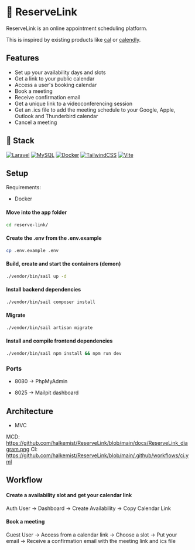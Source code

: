 # 🚀 ReserveLink

ReserveLink is an online appointment scheduling platform.

This is inspired by existing products like [cal](https://cal.com/) or [calendly](https://calendly.com/).

## Features

- Set up your availability days and slots
- Get a link to your public calendar
- Access a user's booking calendar
- Book a meeting
- Receive confirmation email
- Get a unique link to a videoconferencing session
- Get an .ics file to add the meeting schedule to your Google, Apple, Outlook and Thunderbird calendar
- Cancel a meeting

## 🔧 Stack

[![Laravel](https://img.shields.io/badge/Laravel-%23FF2D20.svg?logo=laravel&logoColor=white)](#)
[![MySQL](https://img.shields.io/badge/MySQL-4479A1?logo=mysql&logoColor=fff)](#)
[![Docker](https://img.shields.io/badge/Docker-2496ED?logo=docker&logoColor=fff)](#)
[![TailwindCSS](https://img.shields.io/badge/Tailwind%20CSS-%2338B2AC.svg?logo=tailwind-css&logoColor=white)](#)
[![Vite](https://img.shields.io/badge/Vite-646CFF?logo=vite&logoColor=fff)](#)

## Setup

Requirements:
- Docker

#### Move into the app folder
```bash
cd reserve-link/
```

#### Create the .env from the .env.example
```bash
cp .env.example .env
```

#### Build, create and start the containers (demon)
```bash
./vendor/bin/sail up -d
```

#### Install backend dependencies
```bash
./vendor/bin/sail composer install
```

#### Migrate
```bash
./vendor/bin/sail artisan migrate
```

#### Install and compile frontend dependencies
```bash
./vendor/bin/sail npm install && npm run dev
```

### Ports

- 8080 -> PhpMyAdmin

- 8025 -> Mailpit dashboard

## Architecture

- MVC

MCD: https://github.com/halkemist/ReserveLink/blob/main/docs/ReserveLink_diagram.png
CI: https://github.com/halkemist/ReserveLink/blob/main/.github/workflows/ci.yml

## Workflow

#### Create a availability slot and get your calendar link

Auth User -> Dashboard -> Create Availability -> Copy Calendar Link

#### Book a meeting

Guest User -> Access from a calendar link -> Choose a slot -> Put your email -> Receive a confirmation email with the meeting link and ics file
